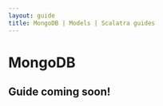 ```yaml
---
layout: guide
title: MongoDB | Models | Scalatra guides
---
```


<div class="page-header">
  <h1>MongoDB</h1>
</div>

## Guide coming soon!
